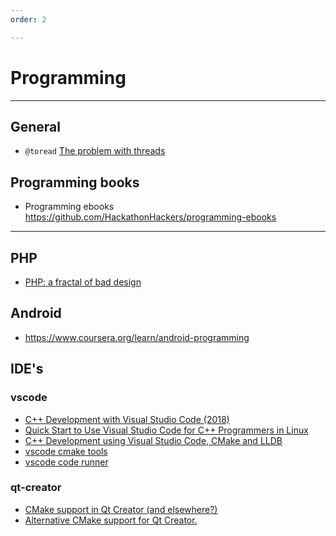 ```yaml
---
order: 2

---
```


# Programming

------------------------

## General
* `@toread` [The problem with threads](https://www2.eecs.berkeley.edu/Pubs/TechRpts/2006/EECS-2006-1.pdf)

## Programming books
* Programming ebooks <https://github.com/HackathonHackers/programming-ebooks>

-------------------------------
## PHP
* [PHP: a fractal of bad design](https://eev.ee/blog/2012/04/09/php-a-fractal-of-bad-design/)

## Android
* https://www.coursera.org/learn/android-programming

## IDE's

### vscode
* [C++ Development with Visual Studio Code (2018)](https://www.youtube.com/watch?v=UHS-aenkPPg)
* [Quick Start to Use Visual Studio Code for C++ Programmers in Linux](https://www.codeproject.com/Articles/1184735/Quick-Start-to-Use-Visual-Studio-Code-for-Cplusplu)
* [C++ Development using Visual Studio Code, CMake and LLDB](https://medium.com/audelabs/c-development-using-visual-studio-code-cmake-and-lldb-d0f13d38c563)
* [vscode cmake tools](https://vector-of-bool.github.io/docs/vscode-cmake-tools/getting_started.html)
* [vscode code runner](https://marketplace.visualstudio.com/items?itemName=formulahendry.code-runner)

### qt-creator
* [CMake support in Qt Creator (and elsewhere?)](https://blog.qt.io/blog/2016/11/15/cmake-support-in-qt-creator-and-elsewhere/)
* [Alternative CMake support for Qt Creator.](https://github.com/h4tr3d/cmakeprojectmanager2)


